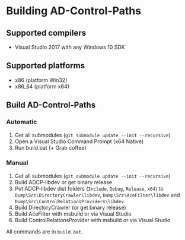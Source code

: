 # Building AD-Control-Paths

## Supported compilers
* Visual Studio 2017 with any Windows 10 SDK

## Supported platforms
* x86 (platform Win32)
* x86_64 (platform x64)

## Build AD-Control-Paths
### Automatic
1. Get all submodules (`git submodule update --init --recursive`)
2. Open a Visual Studio Command Prompt (x64 Native)
3. Run build.bat (+ Grab coffee)

### Manual
1. Get all submodules (`git submodule update --init --recursive`)
2. Build ADCP-libdev or get binary release
3. Put ADCP-libdev dist folders (`Include`, `Debug`, `Release`, `x64`) to `Dump\Src\DirectoryCrawler\libdev`, `Dump\Src\AceFilter\libdev` and `Dump\Src\ControlRelationsProviders\libdev`.
4. Build DirectoryCrawler (or get binary release)
5. Build AceFilter with msbuild or via Visual Studio
5. Build ControlRelationsProvider with msbuild or via Visual Studio

All commands are in `build.bat`.
